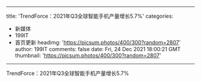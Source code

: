 
---
title: 'TrendForce：2021年Q3全球智能手机产量增长5.7%'
categories: 
 - 新媒体
 - 199IT
 - 首页更新
headimg: 'https://picsum.photos/400/300?random=2807'
author: 199IT
comments: false
date: Fri, 24 Dec 2021 18:00:21 GMT
thumbnail: 'https://picsum.photos/400/300?random=2807'
---

<div>   
TrendForce：2021年Q3全球智能手机产量增长5.7%  
</div>
            
